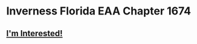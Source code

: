 # Inverness Florida EAA Chapter 1674

## [I'm Interested!](https://docs.google.com/forms/d/e/1FAIpQLSc1SligUHLudh_Ca8Ou2EWo-nT2NsmsHoSSQrI1_3uXqoaQbA/viewform)
